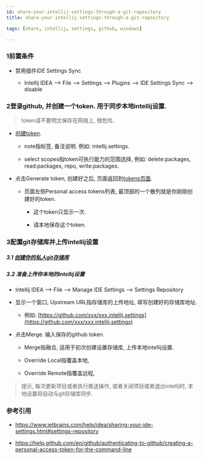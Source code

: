 ```yaml
---
id: share-your-intellij-settings-through-a-git-repository
title: share-your-intellij-settings-through-a-git-repository

tags: [share, intellij, settings, github, windows]

---
```


### 1前置条件

 - 禁用插件IDE Settings Sync
   
   - Intellij IDEA --> File --> Settings --> Plugins --> IDE Settings Sync --> disable

 
### 2登录github, 并创建一个token. 用于同步本地intellij设置.

 > token请不要明文保存在网络上, 很危险.

 - [创建token](https://github.com/settings/tokens/new).
   
   - note指标签, 备注说明. 例如: intellij.settings. 
   
   - select scopes指token可执行能力的范围选择, 例如: delete:packages, read:packages, repo, write:packages.

 - 点击Generate token, 创建好之后, 页面返回到[tokens页面](https://github.com/settings/tokens).
   
   - 页面左侧Personal access tokens列表, 最顶部的一个散列就是你刚刚创建好的token.
     
     - 这个token只显示一次.
   
     - 请本地保存这个token.


### 3配置git存储库并上传intellij设置

##### 3.1 [创建你的私人git存储库](https://github.com/new)

##### 3.2 准备上传你本地的intellij设置

 - Intellij IDEA --> File --> Manage IDE Settings --> Settings Repository
 
 - 显示一个窗口, Upstream URL指存储库的上传地址, 填写创建好的存储库地址.
 
   - 例如: [https://github.com/xxx/xxx.intellij.settings](https://github.com/xxx/xxx.intellij.settings)
 
 - 点击Merge. 输入保存的github token.
 
   - Merge指融合, 适用于初次创建设置存储库, 上传本地intellij设置.

   - Override Local指覆盖本地, 

   - Override Remote指覆盖远程,

> 提示, 每次更新项目或者执行推送操作, 或者关闭项目或者退出intellij时, 本地设置将自动与git存储库同步.

### 参考引用

 - https://www.jetbrains.com/help/idea/sharing-your-ide-settings.html#settings-repository
 
 - https://help.github.com/en/github/authenticating-to-github/creating-a-personal-access-token-for-the-command-line



